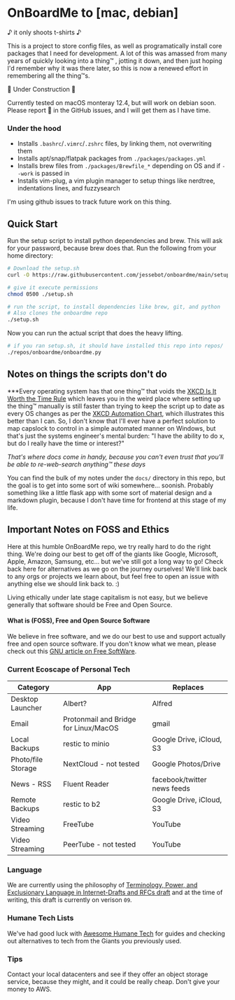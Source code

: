 # OnBoardMe to [mac, debian]
 ♪ it only shoots t-shirts ♪

This is a project to store config files, as well as programatically install core packages that I need for development. A lot of this was amassed from many years of quickly looking into a thing™️ , jotting it down, and then just hoping I'd remember why it was there later, so this is now a renewed effort in remembering all the thing™️s.

🚧 Under Construction 🚧

Currently tested on macOS monteray 12.4, but will work on debian soon. Please report 🐛 in the GitHub issues, and I will get them as I have time.

### Under the hood
- Installs `.bashrc`/`.vimrc`/`.zshrc` files, by linking them, not overwriting them
- Installs apt/snap/flatpak packages from `./packages/packages.yml`
- Installs brew files from `./packages/Brewfile_*` depending on OS and if `--work` is passed in
- Installs vim-plug, a vim plugin manager to setup things like nerdtree, indentations lines, and fuzzysearch

I'm using github issues to track future work on this thing.

## Quick Start
Run the setup script to install python dependencies and brew. This will ask for your password, because brew does that. Run the following from your home directory:
```bash
# Download the setup.sh
curl -O https://raw.githubusercontent.com/jessebot/onboardme/main/setup.sh

# give it execute permissions
chmod 0500 ./setup.sh

# run the script, to install dependencies like brew, git, and python
# Also clones the onboardme repo
./setup.sh
```

Now you can run the actual script that does the heavy lifting.
```bash
# if you ran setup.sh, it should have installed this repo into repos/
./repos/onboardme/onboardme.py
```

## Notes on things the scripts don't do
***Every operating system has that one thing™️  that voids the [XKCD Is It Worth the Time Rule](https://xkcd.com/1205/) which leaves you in the weird place where setting up the thing™️  manually is still faster than trying to keep the script up to date as every OS changes as per the [XKCD Automation Chart](https://xkcd.com/1319/), which illustrates this better than I can. So, I don't know that I'll ever have a perfect solution to map capslock to control in a simple automated manner on Windows, but that's just the systems engineer's mental burden: "I have the ability to do x, but do I really have the time or interest?"

*That's where docs come in handy, because you can't even trust that you'll be able to re-web-search anything™️  these days*

You can find the bulk of my notes under the `docs/` directory in this repo, but the goal is to get into some sort of wiki somewhere... soonish. Probably something like a little flask app with some sort of material design and a markdown plugin, because I don't have time for frontend at this stage of my life.

## Important Notes on FOSS and Ethics
Here at this humble OnBoardMe repo, we try really hard to do the right thing. We're doing our best to get off of the giants like Google, Microsoft, Apple, Amazon, Samsung, etc... but we've still got a long way to go! Check back here for alternatives as we go on the journey ourselves! We'll link back to any orgs or projects we learn about, but feel free to open an issue with anything else we should link back to. :)

  Living ethically under late stage capitalism is not easy, but we believe generally that software should be Free and Open Source.

#### What is (FOSS), Free and Open Source Software
We believe in free software, and we do our best to use and support actually free and open source software. If you don't know what we mean, please check out this [GNU article on Free SoftWare](https://www.gnu.org/philosophy/free-sw.en.html).

### Current Ecoscape of Personal Tech

Category | App | Replaces
---|---|---
|Desktop Launcher|Albert?|Alfred|
|Email|Protonmail and Bridge for Linux/MacOS|gmail|
|Local Backups|restic to minio|Google Drive, iCloud, S3|
|Photo/file Storage|NextCloud - not tested|Google Photos/Drive|
|News - RSS|Fluent Reader|facebook/twitter news feeds|
|Remote Backups|restic to b2|Google Drive, iCloud, S3|
|Video Streaming|FreeTube|YouTube|
|Video Streaming|PeerTube - not tested|YouTube|

### Language
We are currently using the philosophy of [Terminology, Power, and Exclusionary Language in Internet-Drafts and RFCs draft](https://datatracker.ietf.org/doc/html/draft-knodel-terminology-09) and at the time of writing, this draft is currently on verison `09`.

### Humane Tech Lists
We've had good luck with [Awesome Humane Tech](https://github.com/humanetech-community/awesome-humane-tech) for guides and checking out alternatives to tech from the Giants you previously used.

### Tips
Contact your local datacenters and see if they offer an object storage service, because they might, and it could be really cheap. Don't give your money to AWS.
